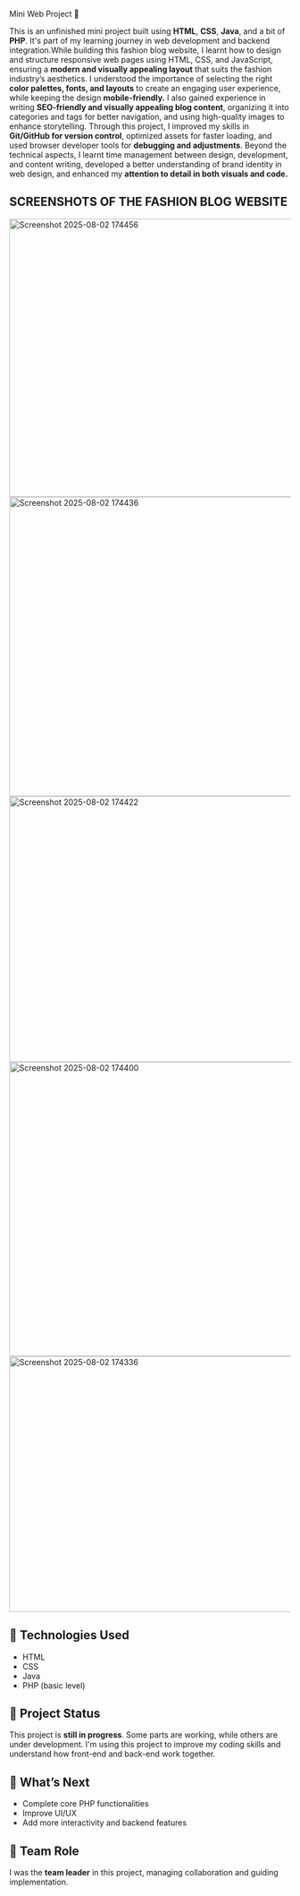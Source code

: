  Mini Web Project 🚀

This is an unfinished mini project built using **HTML**, **CSS**, **Java**, and a bit of **PHP**.
It's part of my learning journey in web development and backend integration.While building this fashion blog website, I learnt how to design and structure responsive web pages using HTML, CSS, and JavaScript, ensuring a **modern and visually appealing layout** that suits the fashion industry’s aesthetics.
I understood the importance of selecting the right **color palettes, fonts, and layouts** to create an engaging user experience, while keeping the design **mobile-friendly.**
I also gained experience in writing **SEO-friendly and visually appealing blog content**, organizing it into categories and tags for better navigation, and using high-quality images to enhance storytelling. 
Through this project, I improved my skills in **Git/GitHub for version control**, optimized assets for faster loading, and used browser developer tools for **debugging and adjustments**. Beyond the technical aspects, I learnt time management between design, development, and content writing, developed a better understanding of brand identity in web design, and enhanced my **attention to detail in both visuals and code.**

## SCREENSHOTS OF THE FASHION BLOG WEBSITE

<img width="863" height="497" alt="Screenshot 2025-08-02 174456" src="https://github.com/user-attachments/assets/94e2bd45-1335-4dcc-942b-55db5af5ffcf" />
<img width="866" height="535" alt="Screenshot 2025-08-02 174436" src="https://github.com/user-attachments/assets/75fb1f15-4236-4185-84a3-7f6b466a3194" />
<img width="888" height="475" alt="Screenshot 2025-08-02 174422" src="https://github.com/user-attachments/assets/542fc539-f037-43bf-89ad-1d7f5edef8e1" />
<img width="852" height="526" alt="Screenshot 2025-08-02 174400" src="https://github.com/user-attachments/assets/559ef1d5-cb53-42bf-b40c-79e67d695efe" />
<img width="799" height="457" alt="Screenshot 2025-08-02 174336" src="https://github.com/user-attachments/assets/0e15c252-5a6e-4175-8cb6-e3633d773bd5" />

## 🔧 Technologies Used
- HTML
- CSS
- Java
- PHP (basic level)

## 📌 Project Status
This project is **still in progress**. Some parts are working, while others are under development. I'm using this project to improve my coding skills and understand how front-end and back-end work together.

## 🎯 What’s Next
- Complete core PHP functionalities
- Improve UI/UX
- Add more interactivity and backend features

## 🤝 Team Role
I was the **team leader** in this project, managing collaboration and guiding implementation.
